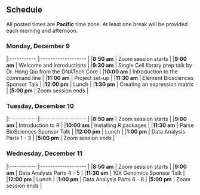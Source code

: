 ## Schedule

All posted times are **Pacific** time zone. At least one break will be provided each morning and afternoon.

### Monday, December 9

|:----------- |:------------------- |
|**8:50 am**  | Zoom session starts |
|**9:00 am**  | Welcome and introductions |
|**9:30 am**   | Single Cell library prep talk by Dr. Hong Qiu from the DNATech Core  |
|**10:00 am**  | Introduction to the command line |
|**11:00 am**  | Project set-up |
|**11:30 am**  | Element Biosciences Sponsor Talk |
|**12:00 pm**  | Lunch |
|**1:30 pm**  | Creating an expression matrix |
|**5:00 pm** | Zoom session ends |

### Tuesday, December 10

|:----------- |:------------------- |
|**8:50 am**  | Zoom session starts |
|**9:00 am**  | Introduction to R |
|**10:00 am**  | Installing R packages |
|**11:30 am**   | Parse BioSciences Sponsor Talk  |
|**12:00 pm**  | Lunch |
|**1:00 pm**  | Data Analysis Parts 1 - 3  |
|**5:00 pm** | Zoom session ends |

### Wednesday, December 11

|:----------- |:------------------- |
|**8:50 am**  | Zoom session starts |
|**9:00 am**   | Data Analysis Parts 4 - 5  |
|**11:30 am**  | 10X Genomics Sponsor Talk |
|**12:00 pm**  | Lunch |
|**1:00 pm**   | Data Analysis Parts 6 - 8  |
|**5:00 pm** | Zoom session ends |
